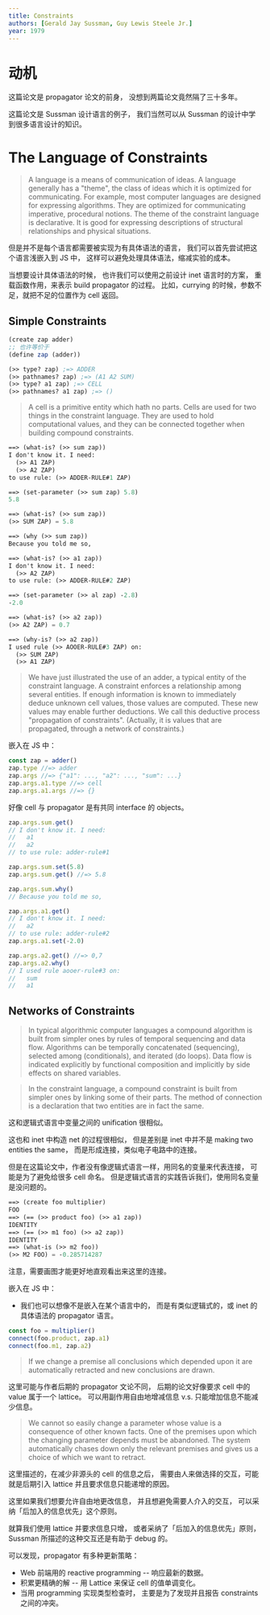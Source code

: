 ```yaml
---
title: Constraints
authors: [Gerald Jay Sussman, Guy Lewis Steele Jr.]
year: 1979
---
```


# 动机

这篇论文是 propagator 论文的前身，
没想到两篇论文竟然隔了三十多年。

这篇论文是 Sussman 设计语言的例子，
我们当然可以从 Sussman 的设计中学到很多语言设计的知识。

# The Language of Constraints

> A language is a means of communication of ideas.  A language
> generally has a "theme", the class of ideas which it is optimized
> for communicating. For example, most computer languages are designed
> for expressing algorithms. They are optimized for communicating
> imperative, procedural notions. The theme of the constraint language
> is declarative. It is good for expressing descriptions of structural
> relationships and physical situations.

但是并不是每个语言都需要被实现为有具体语法的语言，
我们可以首先尝试把这个语言浅嵌入到 JS 中，
这样可以避免处理具体语法，缩减实验的成本。

当想要设计具体语法的时候，
也许我们可以使用之前设计 inet 语言时的方案，
重载函数作用，来表示 build propagator 的过程。
比如，currying 的时候，参数不足，就把不足的位置作为 cell 返回。

## Simple Constraints

```scheme
(create zap adder)
;; 也许等价于
(define zap (adder))

(>> type? zap) ;=> ADDER
(>> pathnames? zap) ;=> (A1 A2 SUM)
(>> type? a1 zap) ;=> CELL
(>> pathnames? a1 zap) ;=> ()
```

> A cell is a primitive entity which hath no parts. Cells are used for
> two things in the constraint language.  They are used to hold
> computational values, and they can be connected together when
> building compound constraints.

```scheme
==> (what-is? (>> sum zap))
I don't know it. I need:
  (>> A1 ZAP)
  (>> A2 ZAP)
to use rule: (>> ADDER-RULE#1 ZAP)

==> (set-parameter (>> sum zap) 5.8)
5.8

==> (what-is? (>> sum zap))
(>> SUM ZAP) = 5.8

==> (why (>> sum zap))
Because you told me so,

==> (what-is? (>> a1 zap))
I don't know it. I need:
  (>> A2 ZAP)
to use rule: (>> ADDER-RULE#2 ZAP)

==> (set-parameter (>> al zap) -2.8)
-2.0

==> (what-is? (>> a2 zap))
(>> A2 ZAP) = 0.7

==> (why-is? (>> a2 zap))
I used rule (>> AOOER-RULE#3 ZAP) on:
  (>> SUM ZAP)
  (>> A1 ZAP)
```

> We have just illustrated the use of an adder, a typical entity of
> the constraint language. A constraint enforces a relationship among
> several entities. If enough information is known to immediately
> deduce unknown cell values, those values are computed. These new
> values may enable further deductions. We call this deductive process
> "propagation of constraints". (Actually, it is values that are
> propagated, through a network of constraints.)

嵌入在 JS 中：

```typescript
const zap = adder()
zap.type //=> adder
zap.args //=> {"a1": ..., "a2": ..., "sum": ...}
zap.args.a1.type //=> cell
zap.args.a1.args //=> {}
```

好像 cell 与 propagator 是有共同 interface 的 objects。

```typescript
zap.args.sum.get()
// I don't know it. I need:
//   a1
//   a2
// to use rule: adder-rule#1

zap.args.sum.set(5.8)
zap.args.sum.get() //=> 5.8

zap.args.sum.why()
// Because you told me so,

zap.args.a1.get()
// I don't know it. I need:
//   a2
// to use rule: adder-rule#2
zap.args.a1.set(-2.0)

zap.args.a2.get() //=> 0,7
zap.args.a2.why()
// I used rule aooer-rule#3 on:
//   sum
//   a1
```

## Networks of Constraints

> In typical algorithmic computer languages a
> compound algorithm is built from simpler ones by rules
> of temporal sequencing and data flow. Algorithms can
> be temporally concatenated (sequencing), selected among
> (conditionals), and iterated (do loops). Data flow is
> indicated explicitly by functional composition and
> implicitly by side effects on shared variables.

> In the constraint language, a compound constraint is
> built from simpler ones by linking some of their parts.
> The method of connection is a declaration that two
> entities are in fact the same.


这和逻辑式语言中变量之间的 unification 很相似。

这也和 inet 中构造 net 的过程很相似，
但是差别是 inet 中并不是 making two entities the same，
而是形成连接，类似电子电路中的连接。

但是在这篇论文中，作者没有像逻辑式语言一样，用同名的变量来代表连接，
可能是为了避免给很多 cell 命名。
但是逻辑式语言的实践告诉我们，使用同名变量是没问题的。

```scheme
==> (create foo multiplier)
FOO
==> (== (>> product foo) (>> a1 zap))
IDENTITY
==> (== (>> m1 foo) (>> a2 zap))
IDENTITY
==> (what-is (>> m2 foo))
(>> M2 FOO) = -0.285714287
```

注意，需要画图才能更好地直观看出来这里的连接。

嵌入在 JS 中：

- 我们也可以想像不是嵌入在某个语言中的，
  而是有类似逻辑式的，或 inet 的具体语法的 propagator 语言。

```javascript
const foo = multiplier()
connect(foo.product, zap.a1)
connect(foo.m1, zap.a2)
```

> If we change a premise all conclusions which
> depended upon it are automatically retracted and new
> conclusions are drawn.

这里可能与作者后期的 propagator 文论不同，
后期的论文好像要求 cell 中的 value 属于一个 lattice。
可以用副作用自由地增减信息 v.s. 只能增加信息不能减少信息。

> We cannot so easily change a parameter whose value is a
> consequence of other known facts. One of the premises
> upon which the changing parameter depends must be
> abandoned. The system automatically chases down only
> the relevant premises and gives us a choice of which we
> want to retract.

这里描述的，在减少非源头的 cell 的信息之后，
需要由人来做选择的交互，可能就是后期引入 lattice
并且要求信息只能递增的原因。

这里如果我们想要允许自由地更改信息，
并且想避免需要人介入的交互，
可以采纳「后加入的信息优先」这个原则。

就算我们使用 lattice 并要求信息只增，
或者采纳了「后加入的信息优先」原则，
Sussman 所描述的这种交互还是有助于 debug 的。

可以发现，propagator 有多种更新策略：

- Web 前端用的 reactive programming -- 响应最新的数据。
- 积累更精确的解 -- 用 Lattice 来保证 cell 的值单调变化。
- 当用 programming 实现类型检查时，
  主要是为了发现并且报告 constraints 之间的冲突。
